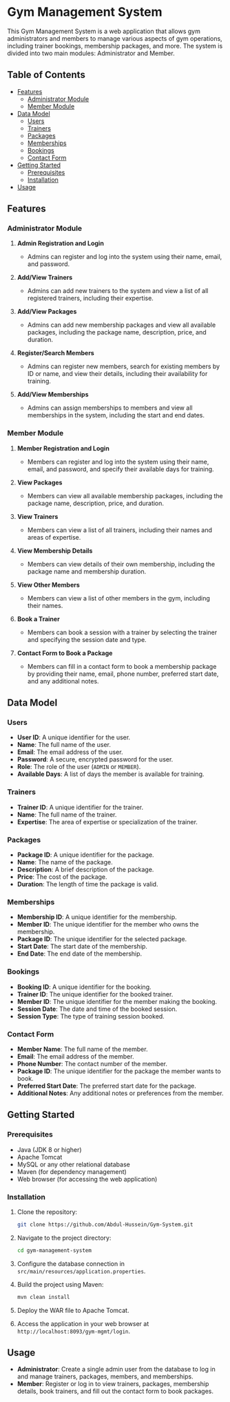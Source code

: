 
# Gym Management System

This Gym Management System is a web application that allows gym administrators and members to manage various aspects of gym operations, including trainer bookings, membership packages, and more. The system is divided into two main modules: Administrator and Member.

## Table of Contents

- [Features](#features)
  - [Administrator Module](#administrator-module)
  - [Member Module](#member-module)
- [Data Model](#data-model)
  - [Users](#users)
  - [Trainers](#trainers)
  - [Packages](#packages)
  - [Memberships](#memberships)
  - [Bookings](#bookings)
  - [Contact Form](#contact-form)
- [Getting Started](#getting-started)
  - [Prerequisites](#prerequisites)
  - [Installation](#installation)
- [Usage](#usage)


## Features

### Administrator Module

1. **Admin Registration and Login**
   - Admins can register and log into the system using their name, email, and password.

2. **Add/View Trainers**
   - Admins can add new trainers to the system and view a list of all registered trainers, including their expertise.

3. **Add/View Packages**
   - Admins can add new membership packages and view all available packages, including the package name, description, price, and duration.

4. **Register/Search Members**
   - Admins can register new members, search for existing members by ID or name, and view their details, including their availability for training.

5. **Add/View Memberships**
   - Admins can assign memberships to members and view all memberships in the system, including the start and end dates.

### Member Module

1. **Member Registration and Login**
   - Members can register and log into the system using their name, email, and password, and specify their available days for training.

2. **View Packages**
   - Members can view all available membership packages, including the package name, description, price, and duration.

3. **View Trainers**
   - Members can view a list of all trainers, including their names and areas of expertise.

4. **View Membership Details**
   - Members can view details of their own membership, including the package name and membership duration.

5. **View Other Members**
   - Members can view a list of other members in the gym, including their names.

6. **Book a Trainer**
   - Members can book a session with a trainer by selecting the trainer and specifying the session date and type.

7. **Contact Form to Book a Package**
   - Members can fill in a contact form to book a membership package by providing their name, email, phone number, preferred start date, and any additional notes.

## Data Model

### Users

- **User ID**: A unique identifier for the user.
- **Name**: The full name of the user.
- **Email**: The email address of the user.
- **Password**: A secure, encrypted password for the user.
- **Role**: The role of the user (`ADMIN` or `MEMBER`).
- **Available Days**: A list of days the member is available for training.

### Trainers

- **Trainer ID**: A unique identifier for the trainer.
- **Name**: The full name of the trainer.
- **Expertise**: The area of expertise or specialization of the trainer.

### Packages

- **Package ID**: A unique identifier for the package.
- **Name**: The name of the package.
- **Description**: A brief description of the package.
- **Price**: The cost of the package.
- **Duration**: The length of time the package is valid.

### Memberships

- **Membership ID**: A unique identifier for the membership.
- **Member ID**: The unique identifier for the member who owns the membership.
- **Package ID**: The unique identifier for the selected package.
- **Start Date**: The start date of the membership.
- **End Date**: The end date of the membership.

### Bookings

- **Booking ID**: A unique identifier for the booking.
- **Trainer ID**: The unique identifier for the booked trainer.
- **Member ID**: The unique identifier for the member making the booking.
- **Session Date**: The date and time of the booked session.
- **Session Type**: The type of training session booked.

### Contact Form

- **Member Name**: The full name of the member.
- **Email**: The email address of the member.
- **Phone Number**: The contact number of the member.
- **Package ID**: The unique identifier for the package the member wants to book.
- **Preferred Start Date**: The preferred start date for the package.
- **Additional Notes**: Any additional notes or preferences from the member.

## Getting Started

### Prerequisites

- Java (JDK 8 or higher)
- Apache Tomcat
- MySQL or any other relational database
- Maven (for dependency management)
- Web browser (for accessing the web application)

### Installation

1. Clone the repository:
   ```bash
   git clone https://github.com/Abdul-Hussein/Gym-System.git
   ```

2. Navigate to the project directory:
   ```bash
   cd gym-management-system
   ```

3. Configure the database connection in `src/main/resources/application.properties`.

4. Build the project using Maven:
   ```bash
   mvn clean install
   ```

5. Deploy the WAR file to Apache Tomcat.

6. Access the application in your web browser at `http://localhost:8093/gym-mgmt/login`.

## Usage

- **Administrator**: Create a single admin user from the database to log in and manage trainers, packages, members, and memberships.
- **Member**: Register or log in to view trainers, packages, membership details, book trainers, and fill out the contact form to book packages.


